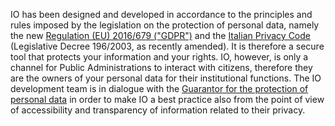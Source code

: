 IO has been designed and developed in accordance to the principles and rules imposed by the legislation on the protection of personal data, namely the new [Regulation (EU) 2016/679 ("GDPR")](https://eur-lex.europa.eu/legal-content/IT/TXT/HTML/?uri=CELEX:32016R0679&from=EN) and the [Italian Privacy Code](https://www.normattiva.it/uri-res/N2Ls?urn:nir:stato:decreto.legislativo:2003-06-30;196!vig=) (Legislative Decree 196/2003, as recently amended). It is therefore a secure tool that protects your information and your rights. IO, however, is only a channel for Public Administrations to interact with citizens, therefore they are the owners of your personal data for their institutional functions. The IO development team is in dialogue with the [Guarantor for the protection of personal data](https://www.garanteprivacy.it/home_en) in order to make IO a best practice also from the point of view of accessibility and transparency of information related to their privacy.
